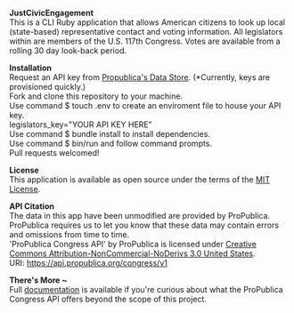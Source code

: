 <b>JustCivicEngagement</b><br>
This is a CLI Ruby application that allows American citizens to look up local (state-based) representative contact and voting information. All legislators within are members of the U.S. 117th Congress. Votes are available from a rolling 30 day look-back period.<br>

<b>Installation</b><br>
Request an API key from <a href="https://www.propublica.org/datastore/api/propublica-congress-api">Propublica's Data Store</a>. (*Currently, keys are provisioned quickly.)<br>
Fork and clone this repository to your machine.<br>
Use command $ touch .env to create an enviroment file to house your API key. <br>
    legislators_key="YOUR API KEY HERE"<br>
Use command $ bundle install to install dependencies.<br>
Use command $ bin/run and follow command prompts.<br>
Pull requests welcomed!<br>

<b>License</b><br>
This application is available as open source under the terms of the <a href="https://opensource.org/licenses/MIT">MIT License</a>.<br>

<b>API Citation</b><br>
The data in this app have been unmodified are provided by ProPublica.<br>
ProPublica requires us to let you know that these data may contain errors and omissions from time to time.<br>
'ProPublica Congress API' by ProPublica is licensed under <a href="https://creativecommons.org/licenses/by-nc-nd/3.0/legalcode">Creative Commons Attribution-NonCommercial-NoDerivs 3.0 United States</a>.<br>
URI: https://api.propublica.org/congress/v1<br>

<b>There's More ~</b><br>
Full <a href="https://projects.propublica.org/api-docs/congress-api/">documentation</a> is available if you're curious about what the ProPublica Congress API offers beyond the scope of this project.

